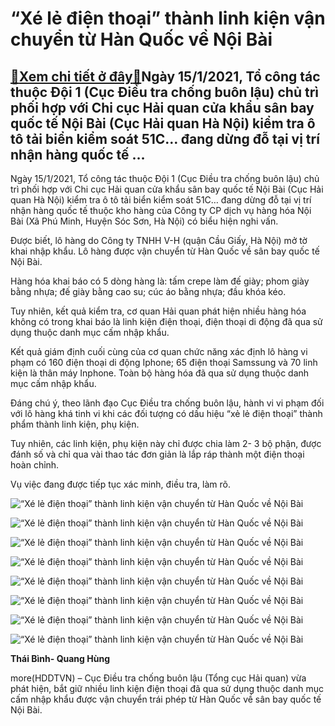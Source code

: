 “Xé lẻ điện thoại” thành linh kiện vận chuyển từ Hàn Quốc về Nội Bài
====================================================================

[:gift:Xem chi tiết ở đây:gift:](https://hddtvn.com/xe-le-dien-thoai-thanh-linh-kien-van-chuyen-tu-han-quoc-ve-noi-bai/)Ngày 15/1/2021, Tổ công tác thuộc Đội 1 (Cục Điều tra chống buôn lậu) chủ trì phối hợp với Chi cục Hải quan cửa khẩu sân bay quốc tế Nội Bài (Cục Hải quan Hà Nội) kiểm tra ô tô tải biển kiểm soát 51C… đang dừng đỗ tại vị trí nhận hàng quốc tế …
----------------------------------------------------------------------------------------------------------------------------------------------------------------------------------------------------------------------------------------------------


Ngày 15/1/2021, Tổ công tác thuộc Đội 1 (Cục Điều tra chống buôn lậu) chủ trì phối hợp với Chi cục Hải quan cửa khẩu sân bay quốc tế Nội Bài (Cục Hải quan Hà Nội) kiểm tra ô tô tải biển kiểm soát 51C… đang dừng đỗ tại vị trí nhận hàng quốc tế thuộc kho hàng của Công ty CP dịch vụ hàng hóa Nội Bài (Xã Phú Minh, Huyện Sóc Sơn, Hà Nội) có biểu hiện nghi vấn.


Được biết, lô hàng do Công ty TNHH V-H (quận Cầu Giấy, Hà Nội) mở tờ khai nhập khẩu. Lô hàng được vận chuyển từ Hàn Quốc về sân bay quốc tế Nội Bài.


Hàng hóa khai báo có 5 dòng hàng là: tấm crepe làm đế giày; phom giày bằng nhựa; đế giày bằng cao su; cúc áo bằng nhựa; đầu khóa kéo.


Tuy nhiên, kết quả kiểm tra, cơ quan Hải quan phát hiện nhiều hàng hóa không có trong khai báo là linh kiện điện thoại, điện thoại di động đã qua sử dụng thuộc danh mục cấm nhập khẩu.


Kết quả giám định cuối cùng của cơ quan chức năng xác định lô hàng vi phạm có 160 điện thoại di động Iphone; 65 điện thoại Samssung và 70 linh kiện là thân máy Inphone. Toàn bộ hàng hóa đã qua sử dụng thuộc danh mục cấm nhập khẩu.


Đáng chú ý, theo lãnh đạo Cục Điều tra chống buôn lậu, hành vi vi phạm đối với lô hàng khá tinh vi khi các đối tượng có dấu hiệu “xẻ lẻ điện thoại” thành phẩm thành linh kiện, phụ kiện.


Tuy nhiên, các linh kiện, phụ kiện này chỉ được chia làm 2- 3 bộ phận, được đánh số và chỉ qua vài thao tác đơn giản là lắp ráp thành một điện thoại hoàn chỉnh.


Vụ việc đang được tiếp tục xác minh, điều tra, làm rõ.





![“Xé lẻ điện thoại” thành linh kiện vận chuyển từ Hàn Quốc về Nội Bài](https://hddtvn.com/wp-content/uploads/2021/02/3093518.jpg "“Xé lẻ điện thoại” thành linh kiện vận chuyển từ Hàn Quốc về Nội Bài")






![“Xé lẻ điện thoại” thành linh kiện vận chuyển từ Hàn Quốc về Nội Bài](https://hddtvn.com/wp-content/uploads/2021/02/79500234.jpg "“Xé lẻ điện thoại” thành linh kiện vận chuyển từ Hàn Quốc về Nội Bài")






![“Xé lẻ điện thoại” thành linh kiện vận chuyển từ Hàn Quốc về Nội Bài](https://hddtvn.com/wp-content/uploads/2021/02/88260901.jpg "“Xé lẻ điện thoại” thành linh kiện vận chuyển từ Hàn Quốc về Nội Bài")






![“Xé lẻ điện thoại” thành linh kiện vận chuyển từ Hàn Quốc về Nội Bài](https://hddtvn.com/wp-content/uploads/2021/02/70077804.jpg "“Xé lẻ điện thoại” thành linh kiện vận chuyển từ Hàn Quốc về Nội Bài")






![“Xé lẻ điện thoại” thành linh kiện vận chuyển từ Hàn Quốc về Nội Bài](https://hddtvn.com/wp-content/uploads/2021/02/1355017.jpg "“Xé lẻ điện thoại” thành linh kiện vận chuyển từ Hàn Quốc về Nội Bài")






![“Xé lẻ điện thoại” thành linh kiện vận chuyển từ Hàn Quốc về Nội Bài](https://hddtvn.com/wp-content/uploads/2021/02/66392661.jpg "“Xé lẻ điện thoại” thành linh kiện vận chuyển từ Hàn Quốc về Nội Bài")






![“Xé lẻ điện thoại” thành linh kiện vận chuyển từ Hàn Quốc về Nội Bài](https://hddtvn.com/wp-content/uploads/2021/02/976881.jpg "“Xé lẻ điện thoại” thành linh kiện vận chuyển từ Hàn Quốc về Nội Bài")






![“Xé lẻ điện thoại” thành linh kiện vận chuyển từ Hàn Quốc về Nội Bài](https://hddtvn.com/wp-content/uploads/2021/02/99196009.jpg "“Xé lẻ điện thoại” thành linh kiện vận chuyển từ Hàn Quốc về Nội Bài")




**Thái Bình- Quang Hùng**



more(HDDTVN) – Cục Điều tra chống buôn lậu (Tổng cục Hải quan) vừa phát hiện, bắt giữ nhiều linh kiện điện thoại đã qua sử dụng thuộc danh mục cấm nhập khẩu được vận chuyển trái phép từ Hàn Quốc về sân bay quốc tế Nội Bài.

